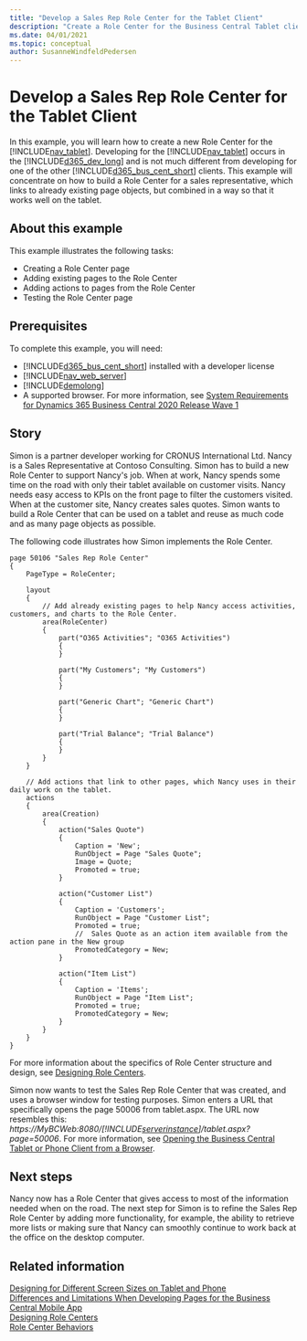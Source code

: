 ```yaml
---
title: "Develop a Sales Rep Role Center for the Tablet Client"
description: "Create a Role Center for the Business Central Tablet client for a sales representative."
ms.date: 04/01/2021
ms.topic: conceptual
author: SusanneWindfeldPedersen
---
```


# Develop a Sales Rep Role Center for the Tablet Client

In this example, you will learn how to create a new Role Center for the [!INCLUDE[nav_tablet](includes/nav_tablet_md.md)]. Developing for the [!INCLUDE[nav_tablet](includes/nav_tablet_md.md)] occurs in the [!INCLUDE[d365_dev_long](includes/d365_dev_long_md.md)] and is not much different from developing for one of the other [!INCLUDE[d365_bus_cent_short](includes/d365_bus_cent_short_md.md)] clients. This example will concentrate on how to build a Role Center for a sales representative, which links to already existing page objects, but combined in a way so that it works well on the tablet.  

## About this example 
 This example illustrates the following tasks:  

-   Creating a Role Center page  
-   Adding existing pages to the Role Center
-   Adding actions to pages from the Role Center
-   Testing the Role Center page

## Prerequisites  
 To complete this example, you will need:  

-   [!INCLUDE[d365_bus_cent_short](includes/d365_bus_cent_short_md.md)] installed with a developer license  
-   [!INCLUDE[nav_web_server](includes/nav_web_server_md.md)]  
-   [!INCLUDE[demolong](includes/demolong_md.md)]  
-   A supported browser. For more information, see [System Requirements for Dynamics 365 Business Central 2020 Release Wave 1](../deployment/system-requirement-business-central-v16.md)  

## Story  
Simon is a partner developer working for CRONUS International Ltd. Nancy is a Sales Representative at Contoso Consulting. Simon has to build a new Role Center to support Nancy's job. When at work, Nancy spends some time on the road with only their tablet available on customer visits. Nancy needs easy access to KPIs on the front page to filter the customers visited. When at the customer site, Nancy creates sales quotes. Simon wants to build a Role Center that can be used on a tablet and reuse as much code and as many page objects as possible.  

The following code illustrates how Simon implements the Role Center.

```AL
page 50106 "Sales Rep Role Center"
{
    PageType = RoleCenter;

    layout
    {
        // Add already existing pages to help Nancy access activities, customers, and charts to the Role Center.
        area(RoleCenter)
        {
            part("O365 Activities"; "O365 Activities")
            {
            }

            part("My Customers"; "My Customers")
            {
            }

            part("Generic Chart"; "Generic Chart")
            {
            }

            part("Trial Balance"; "Trial Balance")
            {
            }
        }
    }

    // Add actions that link to other pages, which Nancy uses in their daily work on the tablet.
    actions
    {
        area(Creation)
        {
            action("Sales Quote")
            {
                Caption = 'New';
                RunObject = Page "Sales Quote";
                Image = Quote;
                Promoted = true;
            }

            action("Customer List")
            {
                Caption = 'Customers';
                RunObject = Page "Customer List";
                Promoted = true;
                //  Sales Quote as an action item available from the action pane in the New group
                PromotedCategory = New;
            }

            action("Item List")
            {
                Caption = 'Items';
                RunObject = Page "Item List";
                Promoted = true;
                PromotedCategory = New;
            }
        }
    }
}
```  

For more information about the specifics of Role Center structure and design, see [Designing Role Centers](devenv-designing-role-centers.md).

Simon now wants to test the Sales Rep Role Center that was created, and uses a browser window for testing purposes. Simon enters a URL that specifically opens the page 50006 from tablet.aspx. The URL now resembles this: *https://MyBCWeb:8080/[!INCLUDE[serverinstance](includes/serverinstance.md)]/tablet.aspx?page=50006*. For more information, see [Opening the Business Central Tablet or Phone Client from a Browser](devenv-Opening-Business-Central-Tablet-or-Phone-Client-from-Browser.md).  

## Next steps  
Nancy now has a Role Center that gives access to most of the information needed when on the road. The next step for Simon is to refine the Sales Rep Role Center by adding more functionality, for example, the ability to retrieve more lists or making sure that Nancy can smoothly continue to work back at the office on the desktop computer.  

## Related information  
 [Designing for Different Screen Sizes on Tablet and Phone](devenv-Designing-Different-Screen-Sizes-Tablet-and-Phone.md)   
 [Differences and Limitations When Developing Pages for the Business Central Mobile App](devenv-Differences-and-Limitations-Developing-Pages-business-central-Mobile-App.md)   
 [Designing Role Centers](devenv-designing-role-centers.md)  
 [Role Center Behaviors](devenv-role-center-behaviors.md)   
